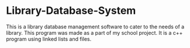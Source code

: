 # Library-Database-System
This is a library database management software to cater to the needs of a library.
This program was made as a part of my school project.
It is a c++ program using linked lists and files.
